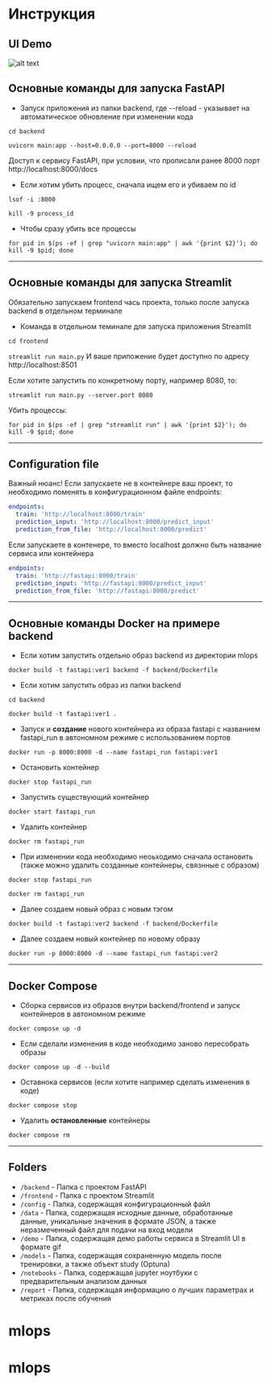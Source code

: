 # Инструкция

## UI Demo
![alt text](demo/example.gif?raw=true)

## Основные команды для запуска FastAPI

- Запуск приложения из папки backend, где --reload - указывает на автоматическое обновление при изменении кода

`cd backend`

`uvicorn main:app --host=0.0.0.0 --port=8000 --reload`

Доступ к сервису FastAPI, при условии, что прописали ранее 8000 порт
http://localhost:8000/docs

- Если хотим убить процесс, сначала ищем его и убиваем по id

`lsof -i :8000`

`kill -9 process_id`

- Чтобы сразу убить все процессы

`for pid in $(ps -ef | grep "uvicorn main:app" | awk '{print $2}'); do kill -9 $pid; done`
___

## Основные команды для запуска Streamlit

Обязательно запускаем frontend чась проекта, только после запуска backend  в отдельном терминале

- Команда в отдельном теминале для запуска приложения Streamlit

`cd frontend`

`streamlit run main.py`
И ваше приложение будет доступно по адресу http://localhost:8501 

Если хотите запустить по конкретному порту, например 8080, то:

`streamlit run main.py --server.port 8080`

Убить процессы:

`for pid in $(ps -ef | grep "streamlit run" | awk '{print $2}'); do kill -9 $pid; done`
___

## Configuration file

Важный нюанс! Если запускаете не в контейнере ваш проект, то необходимо поменять в конфигурационном файле endpoints:

```yaml
endpoints:
  train: 'http://localhost:8000/train'
  prediction_input: 'http://localhost:8000/predict_input'
  prediction_from_file: 'http://localhost:8000/predict'
```

Если запускаете в контенере, то вместо localhost должно быть название сервиса или контейнера
```yaml
endpoints:
  train: 'http://fastapi:8000/train'
  prediction_input: 'http://fastapi:8000/predict_input'
  prediction_from_file: 'http://fastapi:8000/predict'
```
___

## Основные команды Docker на примере backend

- Если хотим запустить отдельно образ backend из директории mlops

`docker build -t fastapi:ver1 backend -f backend/Dockerfile`

- Если хотим запустить образ из папки backend

`cd backend`

`docker build -t fastapi:ver1 .`

- Запуск и **создание** нового контейнера из образа fastapi с названием fastapi_run в автономном режиме с использованием портов

`docker run -p 8000:8000 -d --name fastapi_run fastapi:ver1`

- Остановить контейнер

`docker stop fastapi_run`

- Запустить существующий контейнер

`docker start fastapi_run`

- Удалить контейнер

`docker rm fastapi_run`

- При изменении кода необходимо неоьходимо сначала остановить (также можно удалить созданные контейнеры, связнные с образом)

`docker stop fastapi_run`

`docker rm fastapi_run`

- Далее создаем новый образ с новым тэгом

`docker build -t fastapi:ver2 backend -f backend/Dockerfile`

- Далее создаем новый контейнер по новому образу

`docker run -p 8000:8000 -d --name fastapi_run fastapi:ver2`
___

## Docker Compose

- Сборка сервисов из образов внутри backend/frontend и запуск контейнеров в автономном режиме

`docker compose up -d`

- Если сделали изменения в коде необходимо заново пересобрать образы

`docker compose up -d --build`

- Оставнока сервисов (если хотите например сделать изменения в коде)

`docker compose stop`

- Удалить **остановленные** контейнеры

`docker compose rm`

___
## Folders
- `/backend` - Папка с проектом FastAPI
- `/frontend` - Папка с проектом Streamlit
- `/config` - Папка, содержащая конфигурационный файл
- `/data` - Папка, содержащая исходные данные, обработанные данные, уникальные значения в формате JSON, а также неразмеченный файл для подачи на вход модели
- `/demo` - Папка, содержащая демо работы сервиса в Streamlit UI в формате gif
- `/models` - Папка, содержащая сохраненную модель после тренировки, а также объект study (Optuna)
- `/notebooks` - Папка, содержащая jupyter ноутбуки с предварительным анализом данных
- `/report` - Папка, содержащая информацию о лучших параметрах и метриках после обучения
# mlops
# mlops
